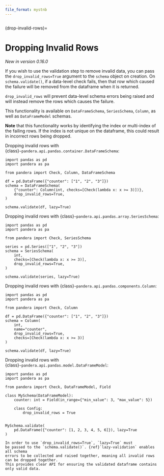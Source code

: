 ```yaml
---
file_format: mystnb
---
```


```{currentmodule} pandera
```

(drop-invalid-rows)=

# Dropping Invalid Rows

*New in version 0.16.0*

If you wish to use the validation step to remove invalid data, you can pass the
`drop_invalid_rows=True` argument to the `schema` object on creation. On `schema.validate()`,
if a data-level check fails, then that row which caused the failure will be removed from the dataframe
when it is returned.

`drop_invalid_rows` will prevent data-level schema errors being raised and will instead
remove the rows which causes the failure.

This functionality is available on `DataFrameSchema`, `SeriesSchema`, `Column`,
as well as `DataFrameModel` schemas.

**Note** that this functionality works by identifying the index or multi-index of the failing rows.
If the index is not unique on the dataframe, this could result in incorrect rows being dropped.

Dropping invalid rows with {class}`~pandera.api.pandas.container.DataFrameSchema`:

```{code-cell} python
import pandas as pd
import pandera as pa

from pandera import Check, Column, DataFrameSchema

df = pd.DataFrame({"counter": ["1", "2", "3"]})
schema = DataFrameSchema(
    {"counter": Column(int, checks=[Check(lambda x: x >= 3)])},
    drop_invalid_rows=True,
)

schema.validate(df, lazy=True)
```

Dropping invalid rows with {class}`~pandera.api.pandas.array.SeriesSchema`:

```{code-cell} python
import pandas as pd
import pandera as pa

from pandera import Check, SeriesSchema

series = pd.Series(["1", "2", "3"])
schema = SeriesSchema(
    int,
    checks=[Check(lambda x: x >= 3)],
    drop_invalid_rows=True,
)

schema.validate(series, lazy=True)
```

Dropping invalid rows with {class}`~pandera.api.pandas.components.Column`:

```{code-cell} python
import pandas as pd
import pandera as pa

from pandera import Check, Column

df = pd.DataFrame({"counter": ["1", "2", "3"]})
schema = Column(
    int,
    name="counter",
    drop_invalid_rows=True,
    checks=[Check(lambda x: x >= 3)]
)

schema.validate(df, lazy=True)
```

Dropping invalid rows with {class}`~pandera.api.pandas.model.DataFrameModel`:

```{code-cell} python
import pandas as pd
import pandera as pa

from pandera import Check, DataFrameModel, Field

class MySchema(DataFrameModel):
    counter: int = Field(in_range={"min_value": 3, "max_value": 5})

    class Config:
        drop_invalid_rows = True


MySchema.validate(
    pd.DataFrame({"counter": [1, 2, 3, 4, 5, 6]}), lazy=True
)
```

```{note}
In order to use `drop_invalid_rows=True`, `lazy=True` must
be passed to the `schema.validate()`. {ref}`lazy-validation` enables all schema
errors to be collected and raised together, meaning all invalid rows can be dropped together.
This provides clear API for ensuring the validated dataframe contains only valid data.
```
